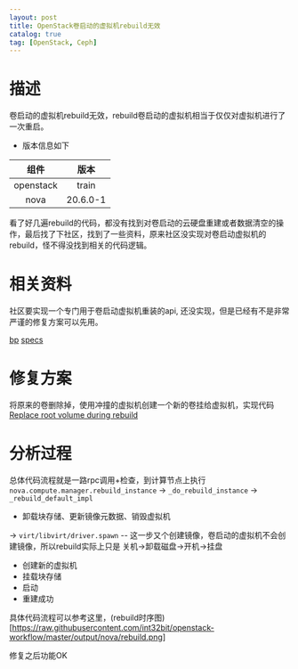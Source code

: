 ```yaml
---
layout: post
title: OpenStack卷启动的虚拟机rebuild无效
catalog: true
tag: [OpenStack, Ceph]
---
```


# 描述

卷启动的虚拟机rebuild无效，rebuild卷启动的虚拟机相当于仅仅对虚拟机进行了一次重启。

-  版本信息如下

  |组件|版本|
  |:-:|:-:|
  |openstack|train|
  |nova|20.6.0-1|

看了好几遍rebuild的代码，都没有找到对卷启动的云硬盘重建或者数据清空的操作，最后找了下社区，找到了一些资料，原来社区没实现对卷启动虚拟机的rebuild，怪不得没找到相关的代码逻辑。

# 相关资料

社区要实现一个专门用于卷启动虚拟机重装的api, 还没实现，但是已经有不是非常严谨的修复方案可以先用。

[bp](https://blueprints.launchpad.net/nova/+spec/volume-backed-server-rebuild)
[specs](https://specs.openstack.org/openstack/nova-specs/specs/train/approved/volume-backed-server-rebuild.html)

# 修复方案

将原来的卷删除掉，使用冲撞的虚拟机创建一个新的卷挂给虚拟机，实现代码 [Replace root volume during rebuild](https://review.opendev.org/c/openstack/nova/+/305079/22/nova/compute/manager.py#2617)

# 分析过程

总体代码流程就是一路rpc调用+检查，到计算节点上执行 `nova.compute.manager.rebuild_instance` -> `_do_rebuild_instance` -> `_rebuild_default_impl`

- 卸载块存储、更新镜像元数据、销毁虚拟机

-> `virt/libvirt/driver.spawn` -- 这一步又个创建镜像，卷启动的虚拟机不会创建镜像，所以rebuild实际上只是 关机->卸载磁盘->开机->挂盘

- 创建新的虚拟机
- 挂载块存储
- 启动
- 重建成功

具体代码流程可以参考这里，(rebuild时序图)[https://raw.githubusercontent.com/int32bit/openstack-workflow/master/output/nova/rebuild.png]

修复之后功能OK
